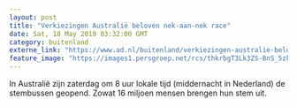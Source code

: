 ```yaml
---
layout: post
title: "Verkiezingen Australië beloven nek-aan-nek race"
date: Sat, 18 May 2019 03:32:00 GMT
category: buitenland
externe_link: "https://www.ad.nl/buitenland/verkiezingen-australie-beloven-nek-aan-nek-race~a45e69b5/"
feature_image: "https://images1.persgroep.net/rcs/thkrbgT3Lk3ZS-BnS_5zkxbdQr0/diocontent/148644110/_fitwidth/400/?appId=21791a8992982cd8da851550a453bd7f&quality=0.7"
---
```


In Australië zijn zaterdag om 8 uur lokale tijd (middernacht in Nederland) de stembussen geopend. Zowat 16 miljoen mensen brengen hun stem uit.
